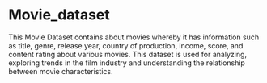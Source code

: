 # Movie_dataset
This Movie Dataset contains about movies whereby it has information such as title, genre, release year, country of production, income, score, and content rating about various movies. This dataset is used for analyzing, exploring trends in the film industry and understanding the relationship between movie characteristics.
